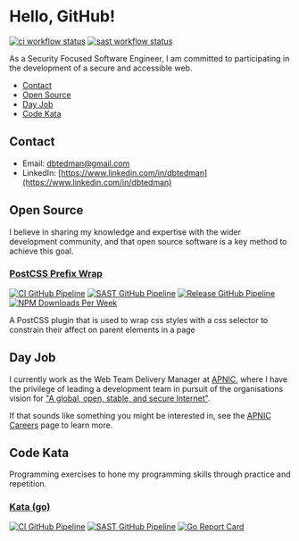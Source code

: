 # Hello, GitHub!

[![ci workflow status](https://img.shields.io/github/workflow/status/dbtedman/dbtedman/ci?style=for-the-badge&logo=github&label=ci)](https://github.com/dbtedman/dbtedman/actions/workflows/ci.yml)
[![sast workflow status](https://img.shields.io/github/workflow/status/dbtedman/dbtedman/sast?style=for-the-badge&logo=github&label=sast)](https://github.com/dbtedman/dbtedman/actions/workflows/sast.yml)

As a Security Focused Software Engineer, I am committed to participating in the development of a secure and accessible web.

-   [Contact](#contact)
-   [Open Source](#open-source)
-   [Day Job](#day-job)
-   [Code Kata](#code-kata)

## Contact

-   Email: [dbtedman@gmail.com](mailto:dbtedman@gmail.com)
-   LinkedIn: [https://www.linkedin.com/in/dbtedman](https://www.linkedin.com/in/dbtedman)

## Open Source

I believe in sharing my knowledge and expertise with the wider development community, and that open source software is a key method to achieve this goal.

### [PostCSS Prefix Wrap](https://github.com/dbtedman/postcss-prefixwrap)

[![CI GitHub Pipeline](https://img.shields.io/github/workflow/status/dbtedman/postcss-prefixwrap/ci?style=for-the-badge&logo=github&label=ci)](https://github.com/dbtedman/postcss-prefixwrap/actions/workflows/ci.yml?query=branch%3Amain)
[![SAST GitHub Pipeline](https://img.shields.io/github/workflow/status/dbtedman/postcss-prefixwrap/sast?style=for-the-badge&logo=github&label=sast)](https://github.com/dbtedman/postcss-prefixwrap/actions/workflows/sast.yml)
[![Release GitHub Pipeline](https://img.shields.io/github/workflow/status/dbtedman/postcss-prefixwrap/release?style=for-the-badge&logo=github&label=release)](https://github.com/dbtedman/postcss-prefixwrap/actions/workflows/release.yml)
[![NPM Downloads Per Week](https://img.shields.io/npm/dw/postcss-prefixwrap?color=blue&logo=npm&style=for-the-badge)](https://www.npmjs.com/package/postcss-prefixwrap)

A PostCSS plugin that is used to wrap css styles with a css selector to constrain their affect on parent elements in a page

## Day Job

I currently work as the Web Team Delivery Manager at [APNIC](https://www.apnic.net), where I have the privilege of leading a development team in pursuit of the organisations vision for ["A global, open, stable, and secure Internet"](https://www.apnic.net/about-apnic/organization/vision-mission-objectives/).

If that sounds like something you might be interested in, see the [APNIC Careers](https://www.apnic.net/about-apnic/employment/) page to learn more.

## Code Kata

Programming exercises to hone my programming skills through practice and repetition.

### [Kata (go)](https://github.com/dbtedman/kata-go)

[![CI GitHub Pipeline](https://img.shields.io/github/workflow/status/dbtedman/kata-go/ci?style=for-the-badge&logo=github&label=ci)](https://github.com/dbtedman/kata-go/actions/workflows/ci.yml?query=branch%3Amain)
[![SAST GitHub Pipeline](https://img.shields.io/github/workflow/status/dbtedman/kata-go/sast?style=for-the-badge&logo=github&label=sast)](https://github.com/dbtedman/kata-go/actions/workflows/sast.yml)
[![Go Report Card](https://goreportcard.com/badge/github.com/dbtedman/kata-go?style=for-the-badge)](https://goreportcard.com/report/github.com/dbtedman/kata-go)
